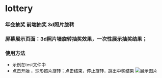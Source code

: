 # lottery
### 年会抽奖 前端抽奖 3d照片旋转
### 屏幕展示页面：3d照片墙旋转抽奖效果，一次性展示抽奖结果；
### 使用方法 
* 示例在test文件中
* 点击开始 ，球形照片旋转；点击结束，停止旋转，跳出中奖结果
![展示图片](/i/show.png)

